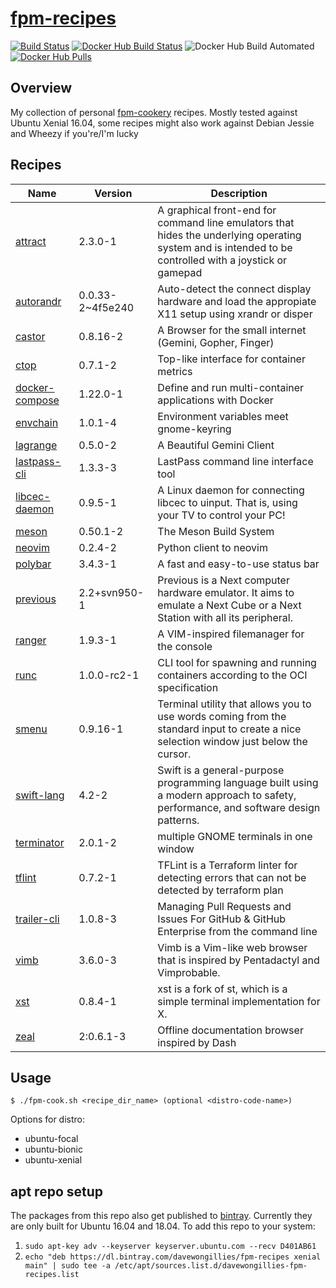 # [fpm-recipes](https://hub.docker.com/r/davewongillies/fpm-recipes/)

[![Build Status](https://travis-ci.org/davewongillies/fpm-recipes.svg?branch=master)](https://travis-ci.org/davewongillies/fpm-recipes) [![Docker Hub Build Status](https://img.shields.io/docker/build/davewongillies/fpm-recipes.svg)](https://hub.docker.com/r/davewongillies/fpm-recipes/builds/) ![Docker Hub Build Automated](https://img.shields.io/docker/automated/davewongillies/fpm-recipes.svg) [![Docker Hub Pulls](https://img.shields.io/docker/pulls/davewongillies/fpm-recipes.svg)](https://hub.docker.com/r/davewongillies/fpm-recipes/)

## Overview

My collection of personal [fpm-cookery](https://github.com/bernd/fpm-cookery) recipes. Mostly tested against Ubuntu Xenial 16.04, some recipes might also work against Debian Jessie and Wheezy if you're/I'm lucky

## Recipes
|Name|Version|Description|
|----|-------|-----------|
|[attract](http://www.attractmode.org)|2.3.0-1|A graphical front-end for command line emulators that hides the underlying operating system and is intended to be controlled with a joystick or gamepad|
|[autorandr](https://github.com/wertarbyte/autorandr)|0.0.33-2~4f5e240|Auto-detect the connect display hardware and load the appropiate X11 setup using xrandr or disper|
|[castor](https://git.sr.ht/~julienxx/castor)|0.8.16-2|A Browser for the small internet (Gemini, Gopher, Finger)|
|[ctop](https://ctop.sh)|0.7.1-2|Top-like interface for container metrics|
|[docker-compose](https://github.com/docker/compose)|1.22.0-1|Define and run multi-container applications with Docker|
|[envchain](https://github.com/sorah/envchain)|1.0.1-4|Environment variables meet gnome-keyring|
|[lagrange](https://gmi.skyjake.fi/lagrange)|0.5.0-2|A Beautiful Gemini Client|
|[lastpass-cli](https://github.com/lastpass/lastpass-cli)|1.3.3-3|LastPass command line interface tool|
|[libcec-daemon](https://github.com/benklop/libcec-daemon)|0.9.5-1|A Linux daemon for connecting libcec to uinput. That is, using your TV to control your PC!|
|[meson](http://mesonbuild.com/)|0.50.1-2|The Meson Build System|
|[neovim](https://github.com/neovim/python-client)|0.2.4-2|Python client to neovim|
|[polybar](https://github.com/polybar/polybar)|3.4.3-1|A fast and easy-to-use status bar|
|[previous](http://previous.alternative-system.com/)|2.2+svn950-1|Previous is a Next computer hardware emulator. It aims to emulate a Next Cube or a Next Station with all its peripheral.|
|[ranger](https://github.com/ranger/ranger)|1.9.3-1|A VIM-inspired filemanager for the console|
|[runc](https://github.com/opencontainers/runc)|1.0.0-rc2-1|CLI tool for spawning and running containers according to the OCI specification|
|[smenu](https://github.com/p-gen/smenu)|0.9.16-1|Terminal utility that allows you to use words coming from the standard input to create a nice selection window just below the cursor.|
|[swift-lang](https://swift.org)|4.2-2|Swift is a general-purpose programming language built using a modern approach to safety, performance, and software design patterns.|
|[terminator](https://github.com/gnome-terminator/terminator)|2.0.1-2|multiple GNOME terminals in one window|
|[tflint](https://github.com/wata727/tflint)|0.7.2-1|TFLint is a Terraform linter for detecting errors that can not be detected by terraform plan|
|[trailer-cli](https://github.com/ptsochantaris/trailer-cli)|1.0.8-3|Managing Pull Requests and Issues For GitHub & GitHub Enterprise from the command line|
|[vimb](https://github.com/fanglingsu/vimb)|3.6.0-3|Vimb is a Vim-like web browser that is inspired by Pentadactyl and Vimprobable.|
|[xst](https://github.com/neeasade/xst)|0.8.4-1|xst is a fork of st, which is a simple terminal implementation for X.|
|[zeal](https://zealdocs.org)|2:0.6.1-3|Offline documentation browser inspired by Dash|

## Usage

```
$ ./fpm-cook.sh <recipe_dir_name> (optional <distro-code-name>)
```

Options for distro:

  * ubuntu-focal
  * ubuntu-bionic
  * ubuntu-xenial

## apt repo setup

The packages from this repo also get published to [bintray](https://bintray.com/davewongillies/fpm-recipes). Currently they are only built for Ubuntu 16.04 and 18.04. To add this repo to your system:
1. `sudo apt-key adv --keyserver keyserver.ubuntu.com --recv D401AB61`
1. `echo "deb https://dl.bintray.com/davewongillies/fpm-recipes xenial main" | sudo tee -a /etc/apt/sources.list.d/davewongillies-fpm-recipes.list`
